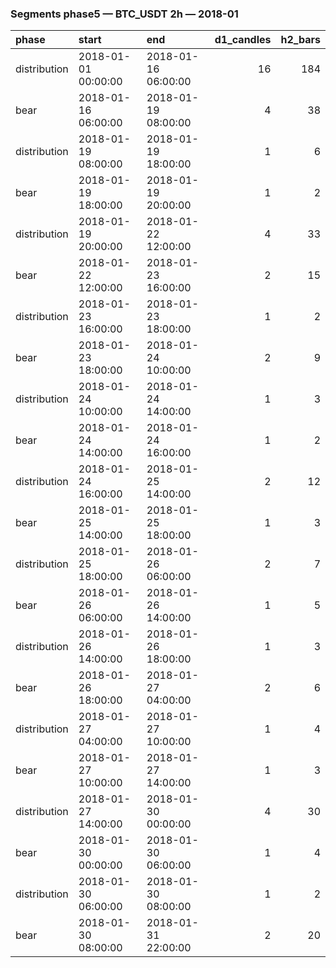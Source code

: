 ### Segments phase5 — BTC_USDT 2h — 2018-01

| phase        | start               | end                 |   d1_candles |   h2_bars |
|:-------------|:--------------------|:--------------------|-------------:|----------:|
| distribution | 2018-01-01 00:00:00 | 2018-01-16 06:00:00 |           16 |       184 |
| bear         | 2018-01-16 06:00:00 | 2018-01-19 08:00:00 |            4 |        38 |
| distribution | 2018-01-19 08:00:00 | 2018-01-19 18:00:00 |            1 |         6 |
| bear         | 2018-01-19 18:00:00 | 2018-01-19 20:00:00 |            1 |         2 |
| distribution | 2018-01-19 20:00:00 | 2018-01-22 12:00:00 |            4 |        33 |
| bear         | 2018-01-22 12:00:00 | 2018-01-23 16:00:00 |            2 |        15 |
| distribution | 2018-01-23 16:00:00 | 2018-01-23 18:00:00 |            1 |         2 |
| bear         | 2018-01-23 18:00:00 | 2018-01-24 10:00:00 |            2 |         9 |
| distribution | 2018-01-24 10:00:00 | 2018-01-24 14:00:00 |            1 |         3 |
| bear         | 2018-01-24 14:00:00 | 2018-01-24 16:00:00 |            1 |         2 |
| distribution | 2018-01-24 16:00:00 | 2018-01-25 14:00:00 |            2 |        12 |
| bear         | 2018-01-25 14:00:00 | 2018-01-25 18:00:00 |            1 |         3 |
| distribution | 2018-01-25 18:00:00 | 2018-01-26 06:00:00 |            2 |         7 |
| bear         | 2018-01-26 06:00:00 | 2018-01-26 14:00:00 |            1 |         5 |
| distribution | 2018-01-26 14:00:00 | 2018-01-26 18:00:00 |            1 |         3 |
| bear         | 2018-01-26 18:00:00 | 2018-01-27 04:00:00 |            2 |         6 |
| distribution | 2018-01-27 04:00:00 | 2018-01-27 10:00:00 |            1 |         4 |
| bear         | 2018-01-27 10:00:00 | 2018-01-27 14:00:00 |            1 |         3 |
| distribution | 2018-01-27 14:00:00 | 2018-01-30 00:00:00 |            4 |        30 |
| bear         | 2018-01-30 00:00:00 | 2018-01-30 06:00:00 |            1 |         4 |
| distribution | 2018-01-30 06:00:00 | 2018-01-30 08:00:00 |            1 |         2 |
| bear         | 2018-01-30 08:00:00 | 2018-01-31 22:00:00 |            2 |        20 |
